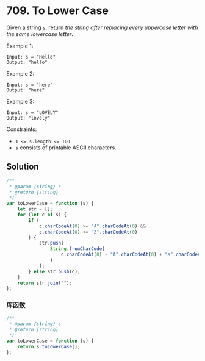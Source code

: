 # 709. To Lower Case

Given a string `s`, return _the string after replacing every uppercase letter with the same lowercase letter_.

Example 1:

```
Input: s = "Hello"
Output: "hello"
```

Example 2:

```
Input: s = "here"
Output: "here"
```

Example 3:

```
Input: s = "LOVELY"
Output: "lovely"
```

Constraints:

-   `1 <= s.length <= 100`
-   `s` consists of printable ASCII characters.

## Solution

```javascript
/**
 * @param {string} s
 * @return {string}
 */
var toLowerCase = function (s) {
    let str = [];
    for (let c of s) {
        if (
            c.charCodeAt(0) >= "A".charCodeAt(0) &&
            c.charCodeAt(0) <= "Z".charCodeAt(0)
        ) {
            str.push(
                String.fromCharCode(
                    c.charCodeAt(0) - "A".charCodeAt(0) + "a".charCodeAt(0)
                )
            );
        } else str.push(c);
    }
    return str.join("");
};
```

### 库函数

```javascript
/**
 * @param {string} s
 * @return {string}
 */
var toLowerCase = function (s) {
    return s.toLowerCase();
};
```
